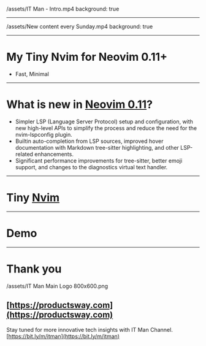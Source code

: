 /assets/IT Man - Intro.mp4
background: true

---

/assets/New content every Sunday.mp4
background: true

---

# My Tiny Nvim for Neovim 0.11+

- Fast, Minimal

---

# What is new in [Neovim 0.11](https://gpanders.com/blog/whats-new-in-neovim-0-11/)?

- Simpler LSP (Language Server Protocol) setup and configuration, with new high-level APIs to simplify the process and reduce the need for the nvim-lspconfig plugin.
- Builtin auto-completion from LSP sources, improved hover documentation with Markdown tree-sitter highlighting, and other LSP-related enhancements.
- Significant performance improvements for tree-sitter, better emoji support, and changes to the diagnostics virtual text handler.

---

# Tiny [Nvim](https://github.com/jellydn/tiny-nvim)

---

# Demo

---

# Thank you

/assets/IT Man Main Logo 800x600.png

## [https://productsway.com](https://productsway.com)

Stay tuned for more innovative tech insights with IT Man Channel.
[https://bit.ly/m/itman](https://bit.ly/m/itman)
